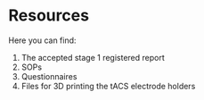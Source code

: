 # Resources

Here you can find:
1. The accepted stage 1 registered report
2. SOPs 
3. Questionnaires
4. Files for 3D printing the tACS electrode holders
